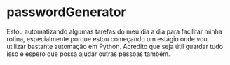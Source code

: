 # passwordGenerator

Estou automatizando algumas tarefas do meu dia a dia para facilitar minha rotina, especialmente porque estou começando um estágio onde vou utilizar bastante automação em Python. 
Acredito que seja útil guardar tudo isso e espero que possa ajudar outras pessoas também.
